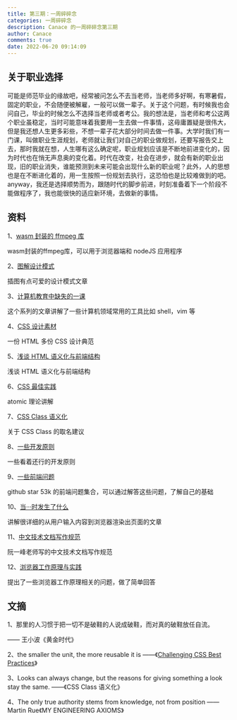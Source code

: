 ```yaml
---
title: 第三期：一周碎碎念
categories: 一周碎碎念
description: Canace 的一周碎碎念第三期
author: Canace
comments: true
date: 2022-06-20 09:14:09
---
```

## 关于职业选择

可能是师范毕业的缘故吧，经常被问怎么不去当老师，当老师多好啊，有寒暑假，固定的职业，不会随便被解雇，一般可以做一辈子。关于这个问题，有时候我也会问自己，毕业的时候怎么不选择当老师或者考公。我的想法是，当老师和考公这两个职业虽稳定，当时可能意味着我要用一生去做一件事情，这毋庸置疑是很伟大，但是我还想人生更多彩些，不想一辈子花大部分时间去做一件事。大学时我们有一门课，叫做职业生涯规划，老师就让我们对自己的职业做规划，还要写报告交上去，那时我就在想，人生哪有这么确定呢，职业规划应该是不断地前进变化的，因为时代也在悄无声息奥的变化着。时代在改变，社会在进步，就会有新的职业出现，旧的职业消失，谁能预测到未来可能会出现什么新的职业呢？此外，人的思想也是在不断进化着的，用一生按照一份规划去执行，这恐怕也是比较难做到的吧。anyway，我还是选择顺势而为，跟随时代的脚步前进，时刻准备着下一个阶段不能做程序了，我也能很快的适应新环境，去做新的事情。

## 资料

1、[wasm 封装的 ffmpeg 库](https://github.com/ffmpegwasm/ffmpeg.wasm)

wasm封装的ffmpeg库，可以用于浏览器端和 nodeJS 应用程序

2、[图解设计模式](https://refactoring.guru/design-patterns/catalog)

插图有点可爱的设计模式文章

3、[计算机教育中缺失的一课](https://missing-semester-cn.github.io/)

这个系列的文章讲解了一些计算机领域常用的工具比如 shell，vim 等

4、[CSS 设计素材](https://github.com/mezzoblue/csszengarden.com)

一份 HTML 多份 CSS 设计典范

5、[浅谈 HTML 语义化与前端结构](https://nicolasgallagher.com/about-html-semantics-front-end-architecture/)

浅谈 HTML 语义化与前端结构

6、[CSS 最佳实践](https://www.smashingmagazine.com/2013/10/challenging-css-best-practices-atomic-approach/)

atomic 理论讲解

7、[CSS Class 语义化](https://www.w3.org/QA/Tips/goodclassnames)

关于 CSS Class 的取名建议

8、[一些开发原则](https://martinrue.com/my-engineering-axioms/)

一些看着还行的开发原则

9、[一些前端问题](https://github.com/h5bp/Front-end-Developer-Interview-Questions)

github star 53k 的前端问题集合，可以通过解答这些问题，了解自己的基础

10、[当···时发生了什么](https://github.com/skyline75489/what-happens-when-zh_CN)

讲解很详细的从用户输入内容到浏览器渲染出页面的文章

11、[中文技术文档写作规范](https://github.com/ruanyf/document-style-guide)

阮一峰老师写的中文技术文档写作规范

12、[浏览器工作原理与实践](https://blog.poetries.top/browser-working-principle/)

提出了一些浏览器工作原理相关的问题，做了简单回答

## 文摘

1、那里的人习惯于把一切不是破鞋的人说成破鞋，而对真的破鞋放任自流。

—— 王小波《黄金时代》

2、the smaller the unit, the more reusable it is ——《[Challenging CSS Best Practices](https://mp.weixin.qq.com/s/dSAitXlbLpnsM9uobezyhQ)》

3、Looks can always change, but the reasons for giving something a look stay the same.  ——《CSS Class 语义化》

4、The only true authority stems from knowledge, not from position —— Martin Rue《MY ENGINEERING AXIOMS》
